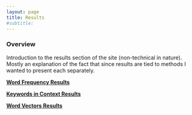 ```yaml
---
layout: page
title: Results
#subtitle: 
---
```


### Overview

Introduction to the results section of the site (non-technical in nature).
Mostly an explanation of the fact that since results are tied to methods I wanted to present each separately.



**[Word Frequency Results](https://alsven.github.io/reswordfreq/)**

**[Keywords in Context Results](https://alsven.github.io/reskeywords/)**

**[Word Vectors Results](https://alsven.github.io/reswordvec/)**